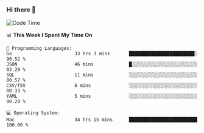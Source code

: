 ### Hi there 👋

<!--
**CrazyCollin/crazycollin** is a ✨ _special_ ✨ repository because its `README.md` (this file) appears on your GitHub profile.

Here are some ideas to get you started:

- 🔭 I’m currently working on ...
- 🌱 I’m currently learning ...
- 👯 I’m looking to collaborate on ...
- 🤔 I’m looking for help with ...
- 💬 Ask me about ...
- 📫 How to reach me: ...
- 😄 Pronouns: ...
- ⚡ Fun fact: ...
-->

<!--START_SECTION:waka-->
![Code Time](http://img.shields.io/badge/Code%20Time-3%2C352%20hrs%2031%20mins-blue)

📊 **This Week I Spent My Time On** 

```text
💬 Programming Languages: 
Go                       33 hrs 3 mins       ████████████████████████░   96.52 % 
JSON                     46 mins             █░░░░░░░░░░░░░░░░░░░░░░░░   02.29 % 
SQL                      11 mins             ░░░░░░░░░░░░░░░░░░░░░░░░░   00.57 % 
CSV/TSV                  6 mins              ░░░░░░░░░░░░░░░░░░░░░░░░░   00.33 % 
YAML                     5 mins              ░░░░░░░░░░░░░░░░░░░░░░░░░   00.29 % 

💻 Operating System: 
Mac                      34 hrs 15 mins      █████████████████████████   100.00 % 
```


<!--END_SECTION:waka-->
